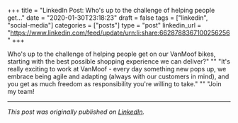 +++
title = "LinkedIn Post: Who's up to the challenge of helping people get..."
date = "2020-01-30T23:18:23"
draft = false
tags = ["linkedin", "social-media"]
categories = ["posts"]
type = "post"
linkedin_url = "https://www.linkedin.com/feed/update/urn:li:share:6628788367100256256"
+++

Who's up to the challenge of helping people get on our VanMoof bikes, starting with the best possible shopping experience we can deliver?"
""
"It's really exciting to work at VanMoof - every day something new pops up, we embrace being agile and adapting (always with our customers in mind), and you get as much freedom as responsibility you're willing to take."
""
"Join my team!

---

*This post was originally published on [LinkedIn](https://www.linkedin.com/in/adrianmoreno/recent-activity/all/).*